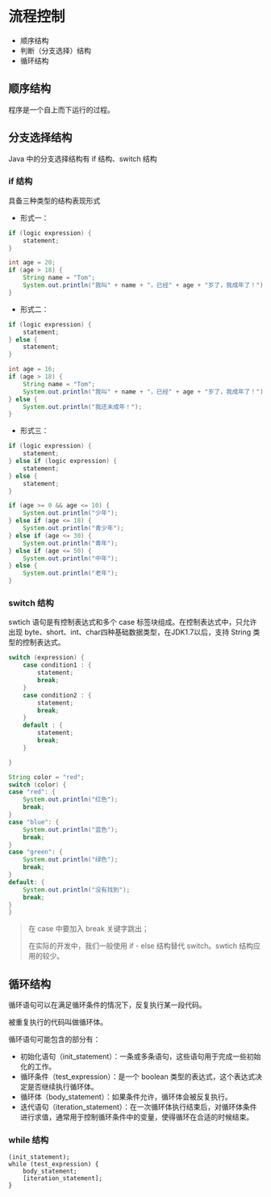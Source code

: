 # 流程控制

* 顺序结构
* 判断（分支选择）结构
* 循环结构

## 顺序结构

程序是一个自上而下运行的过程。

## 分支选择结构

Java 中的分支选择结构有 if 结构、switch 结构

### if 结构

具备三种类型的结构表现形式

* 形式一：

```java
if (logic expression) {
    statement;
}
```

```java
int age = 20;
if (age > 18) {
    String name = "Tom";
    System.out.println("我叫" + name + "，已经" + age + "岁了，我成年了！");
}
```

* 形式二：

```java
if (logic expression) {
    statement;
} else {
    statement;
}
```

```java
int age = 16;
if (age > 18) {
    String name = "Tom";
    System.out.println("我叫" + name + "，已经" + age + "岁了，我成年了！");
} else {
    System.out.println("我还未成年！");
}
```

* 形式三：

```java
if (logic expression) {
    statement;
} else if (logic expression) {
    statement;
} else {
    statement;
}
```

```java
if (age >= 0 && age <= 10) {
    System.out.println("少年");
} else if (age <= 18) {
    System.out.println("青少年");
} else if (age <= 30) {
    System.out.println("青年");
} else if (age <= 50) {
    System.out.println("中年");
} else {
    System.out.println("老年");
}
```

### switch 结构

swtich 语句是有控制表达式和多个 case 标签块组成。在控制表达式中，只允许出现 byte、short、int、char四种基础数据类型，在JDK1.7以后，支持 String 类型的控制表达式。

```java
switch (expression) {
    case condition1 : {
        statement;
        break;
    }
    case condition2 : {
        statement;
        break;
    }
    default : {
        statement;
        break;
    }

}
```

```java
String color = "red";
switch (color) {
case "red": {
    System.out.println("红色");
    break;
}
case "blue": {
    System.out.println("蓝色");
    break;
}
case "green": {
    System.out.println("绿色");
    break;
}
default: {
    System.out.println("没有找到");
    break;
}
}
```

> 在 case 中要加入 break 关键字跳出；
>
> 在实际的开发中，我们一般使用 if - else 结构替代 switch。swtich 结构应用的较少。

## 循环结构

循环语句可以在满足循环条件的情况下，反复执行某一段代码。

被重复执行的代码叫做循环体。

循环语句可能包含的部分有：

* 初始化语句（init\_statement）：一条或多条语句，这些语句用于完成一些初始化的工作。
* 循环条件（test\_expression）：是一个 boolean 类型的表达式，这个表达式决定是否继续执行循环体。
* 循环体（body\_statement）：如果条件允许，循环体会被反复执行。
* 迭代语句（iteration\_statement）：在一次循环体执行结束后，对循环体条件进行求值，通常用于控制循环条件中的变量，使得循环在合适的时候结束。

### while 结构

```
(init_statement);
while (test_expression) {
    body_statement;
    [iteration_statement];
}
```



